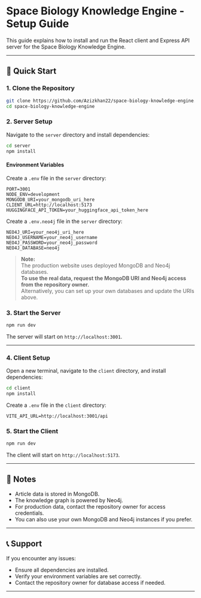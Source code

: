 # Space Biology Knowledge Engine - Setup Guide

This guide explains how to install and run the React client and Express API server for the Space Biology Knowledge Engine.

---

## 🚀 Quick Start

### 1. Clone the Repository

```bash
git clone https://github.com/Azizkhan22/space-biology-knowledge-engine.git
cd space-biology-knowledge-engine
```

### 2. Server Setup

Navigate to the `server` directory and install dependencies:

```bash
cd server
npm install
```

#### Environment Variables

Create a `.env` file in the `server` directory:

```env
PORT=3001
NODE_ENV=development
MONGODB_URI=your_mongodb_uri_here
CLIENT_URL=http://localhost:5173
HUGGINGFACE_API_TOKEN=your_huggingface_api_token_here
```

Create a `.env.neo4j` file in the `server` directory:

```env
NEO4J_URI=your_neo4j_uri_here
NEO4J_USERNAME=your_neo4j_username
NEO4J_PASSWORD=your_neo4j_password
NEO4J_DATABASE=neo4j
```

> **Note:**  
> The production website uses deployed MongoDB and Neo4j databases.  
> **To use the real data, request the MongoDB URI and Neo4j access from the repository owner.**  
> Alternatively, you can set up your own databases and update the URIs above.

### 3. Start the Server

```bash
npm run dev
```

The server will start on `http://localhost:3001`.

---

### 4. Client Setup

Open a new terminal, navigate to the `client` directory, and install dependencies:

```bash
cd client
npm install
```

Create a `.env` file in the `client` directory:

```env
VITE_API_URL=http://localhost:3001/api
```

### 5. Start the Client

```bash
npm run dev
```

The client will start on `http://localhost:5173`.

---

## 📝 Notes

- Article data is stored in MongoDB.
- The knowledge graph is powered by Neo4j.
- For production data, contact the repository owner for access credentials.
- You can also use your own MongoDB and Neo4j instances if you prefer.

---

## 📞 Support

If you encounter any issues:

- Ensure all dependencies are installed.
- Verify your environment variables are set correctly.
- Contact the repository owner for database access if needed.

---
